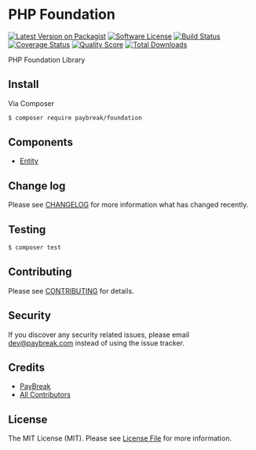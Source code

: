 # PHP Foundation

[![Latest Version on Packagist][ico-version]][link-packagist]
[![Software License][ico-license]](LICENSE.md)
[![Build Status][ico-travis]][link-travis]
[![Coverage Status][ico-scrutinizer]][link-scrutinizer]
[![Quality Score][ico-code-quality]][link-code-quality]
[![Total Downloads][ico-downloads]][link-downloads]

PHP Foundation Library

## Install

Via Composer

``` bash
$ composer require paybreak/foundation
```

## Components

- [Entity](doc/Entity.md)

## Change log

Please see [CHANGELOG](CHANGELOG.md) for more information what has changed recently.

## Testing

``` bash
$ composer test
```

## Contributing

Please see [CONTRIBUTING](CONTRIBUTING.md) for details.

## Security

If you discover any security related issues, please email dev@paybreak.com instead of using the issue tracker.

## Credits

- [PayBreak][link-author]
- [All Contributors][link-contributors]

## License

The MIT License (MIT). Please see [License File](LICENSE.md) for more information.

[ico-version]: https://img.shields.io/packagist/v/PayBreak/foundation.svg?style=flat-square
[ico-license]: https://img.shields.io/badge/license-MIT-brightgreen.svg?style=flat-square
[ico-travis]: https://img.shields.io/travis/PayBreak/foundation/master.svg?style=flat-square
[ico-scrutinizer]: https://img.shields.io/scrutinizer/coverage/g/PayBreak/foundation.svg?style=flat-square
[ico-code-quality]: https://img.shields.io/scrutinizer/g/PayBreak/foundation.svg?style=flat-square
[ico-downloads]: https://img.shields.io/packagist/dt/PayBreak/foundation.svg?style=flat-square

[link-packagist]: https://packagist.org/packages/PayBreak/foundation
[link-travis]: https://travis-ci.org/PayBreak/foundation
[link-scrutinizer]: https://scrutinizer-ci.com/g/PayBreak/foundation/code-structure
[link-code-quality]: https://scrutinizer-ci.com/g/PayBreak/foundation
[link-downloads]: https://packagist.org/packages/PayBreak/foundation
[link-author]: https://github.com/PayBreak
[link-contributors]: ../../contributors

